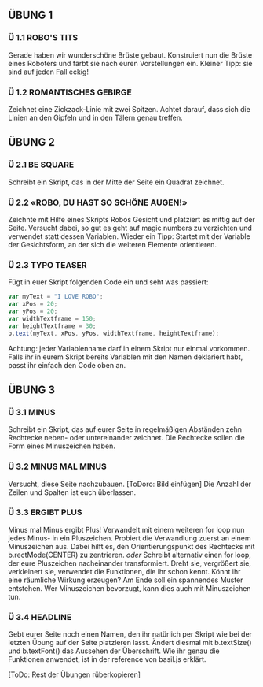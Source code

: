 ## ÜBUNG 1
### Ü 1.1 ROBO'S TITS
Gerade haben wir wunderschöne Brüste gebaut. Konstruiert nun die Brüste eines Roboters und färbt sie nach euren Vorstellungen ein. Kleiner Tipp: sie sind auf jeden Fall eckig!

### Ü 1.2 ROMANTISCHES GEBIRGE
Zeichnet eine Zickzack-Linie mit zwei Spitzen. Achtet darauf, dass sich die Linien an den Gipfeln und in den Tälern genau treffen.

## ÜBUNG 2
### Ü 2.1 BE SQUARE
Schreibt ein Skript, das in der Mitte der Seite ein Quadrat zeichnet.

### Ü 2.2 «ROBO, DU HAST SO SCHÖNE AUGEN!»
Zeichnte mit Hilfe eines Skripts Robos Gesicht und platziert es mittig auf der Seite. Versucht dabei, so gut es geht auf magic numbers zu verzichten und verwendet statt dessen Variablen. Wieder ein Tipp: Startet mit der Variable der Gesichtsform, an der sich die weiteren Elemente orientieren.

### Ü 2.3 TYPO TEASER
Fügt in euer Skript folgenden Code ein und seht was passiert:

```js
var myText = "I LOVE ROBO";
var xPos = 20;
var yPos = 20;
var widthTextframe = 150;
var heightTextframe = 30;
b.text(myText, xPos, yPos, widthTextframe, heightTextframe);
```

Achtung: jeder Variablenname darf in einem Skript nur einmal vorkommen. Falls ihr in eurem Skript bereits Variablen mit den Namen deklariert habt, passt ihr einfach den Code oben an.

## ÜBUNG 3
### Ü 3.1 MINUS
Schreibt ein Skript, das auf eurer Seite in regelmäßigen Abständen zehn Rechtecke neben- oder untereinander zeichnet. Die Rechtecke sollen die Form eines Minuszeichen haben.

### Ü 3.2 MINUS MAL MINUS
Versucht, diese Seite nachzubauen.
[ToDoro: Bild einfügen]
Die Anzahl der Zeilen und Spalten ist euch überlassen.

### Ü 3.3 ERGIBT PLUS
Minus mal Minus ergibt Plus! Verwandelt mit einem weiteren for loop nun jedes Minus- in ein Pluszeichen. Probiert die Verwandlung zuerst an einem Minuszeichen aus. Dabei hilft es, den Orientierungspunkt des Rechtecks mit b.rectMode(CENTER) zu zentrieren.
_oder_
Schreibt alternativ einen for loop, der eure Pluszeichen nacheinander transformiert. Dreht sie, vergrößert sie, verkleinert sie, verwendet die Funktionen, die ihr schon kennt. Könnt ihr eine räumliche Wirkung erzeugen? Am Ende soll ein spannendes Muster entstehen. Wer Minuszeichen bevorzugt, kann dies auch mit Minuszeichen tun.

### Ü 3.4 HEADLINE
Gebt eurer Seite noch einen Namen, den ihr natürlich per Skript wie bei der letzten Übung auf der Seite platzieren lasst. Ändert diesmal mit b.textSize() und b.textFont() das Aussehen der Überschrift. Wie ihr genau die Funktionen anwendet, ist in der reference von basil.js erklärt.

[ToDo: Rest der Übungen rüberkopieren]